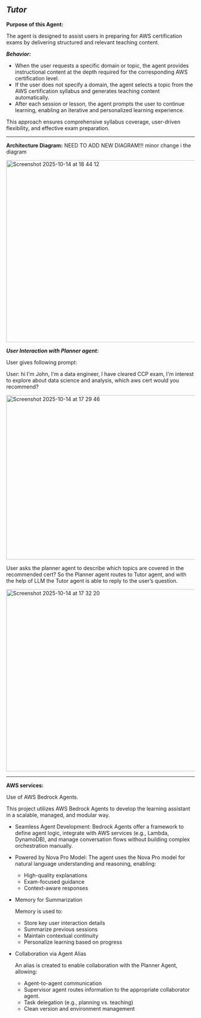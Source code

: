 *Tutor*
--------------
**Purpose of this Agent:**

The agent is designed to assist users in preparing for AWS certification exams by delivering structured and relevant teaching content.

***Behavior:***
 - When the user requests a specific domain or topic, the agent provides instructional content at the depth required for the corresponding AWS certification level.
 - If the user does not specify a domain, the agent selects a topic from the AWS certification syllabus and generates teaching content automatically.
 - After each session or lesson, the agent prompts the user to continue learning, enabling an iterative and personalized learning experience.

This approach ensures comprehensive syllabus coverage, user-driven flexibility, and effective exam preparation.

------------- 
**Architecture Diagram:** NEED TO ADD NEW DIAGRAM!!! minor change i the diagram

<img width="819" height="486" alt="Screenshot 2025-10-14 at 18 44 12" src="https://github.com/user-attachments/assets/2ea26500-a433-4e0b-8470-7f63343391df" />

***User Interaction with Planner agent:***

User gives following prompt: 

User: hi I'm John, I'm a data engineer, I have cleared CCP exam, I'm interest to explore about data science and analysis, which aws cert would you recommend?

<img width="1164" height="439" alt="Screenshot 2025-10-14 at 17 29 46" src="https://github.com/user-attachments/assets/69d6c316-f1bb-4a7c-a12d-5c57156ee94a" />


User asks the planner agent to describe which topics are covered in the recommended cert?
So the Planner agent routes to Tutor agent, and with the help of LLM the Tutor agent is able to reply to the user’s question.

<img width="1164" height="486" alt="Screenshot 2025-10-14 at 17 32 20" src="https://github.com/user-attachments/assets/b47f2cca-7066-4e4b-8579-8f9c7520e141" />

-----------------

**AWS services:**

Use of AWS Bedrock Agents. 

This project utilizes AWS Bedrock Agents to develop the learning assistant in a scalable, managed, and modular way.

 - Seamless Agent Development: Bedrock Agents offer a framework to define agent logic, integrate with AWS services (e.g., Lambda, DynamoDB), and manage conversation flows without    building complex orchestration manually.
 - Powered by Nova Pro Model: The agent uses the Nova Pro model for natural language understanding and reasoning, enabling:
   - High-quality explanations
   - Exam-focused guidance
   - Context-aware responses


 - Memory for Summarization
   
   Memory is used  to:
   - Store key user interaction details
   - Summarize previous sessions
   - Maintain contextual continuity
   - Personalize learning based on progress


- Collaboration via Agent Alias
  
  An alias is created to enable collaboration with the Planner Agent, allowing:
  - Agent-to-agent communication
  - Supervisor agent routes information to the appropriate collaborator agent.
  - Task delegation (e.g., planning vs. teaching)
  - Clean version and environment management






